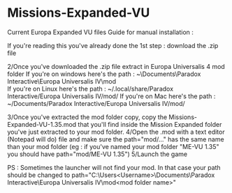 # Missions-Expanded-VU
Current Europa Expanded VU files
Guide for manual installation :

If you're reading this you've already done the 1st step : download the .zip file

2/Once you've downloaded the .zip file extract in Europa Universalis 4 mod folder
If you're on windows here's the path : ~\Documents\Paradox Interactive\Europa Universalis IV\mod\
If you're on Linux here's the path : ~/.local/share/Paradox Interactive/Europa Universalis IV/mod/
If you're on Mac here's the path : ~/Documents/Paradox Interactive/Europa Universalis IV/mod/

3/Once you've extracted the mod folder copy, copy the Missions-Expanded-VU-1.35.mod that you'll find inside the Mission Expanded folder you've just extracted to your mod folder.
4/Open the .mod with a text editor (Notepad will do) file and make sure the path="mod/..." has the same name than your mod folder (eg : if you've named your mod folder "ME-VU 1.35" you should have path="mod/ME-VU 1.35")
5/Launch the game

PS : Sometimes the launcher will not find your mod. In that case your path should be changed to path="C:\Users\<Username>\Documents\Paradox Interactive\Europa Universalis IV\mod\<mod folder name>"